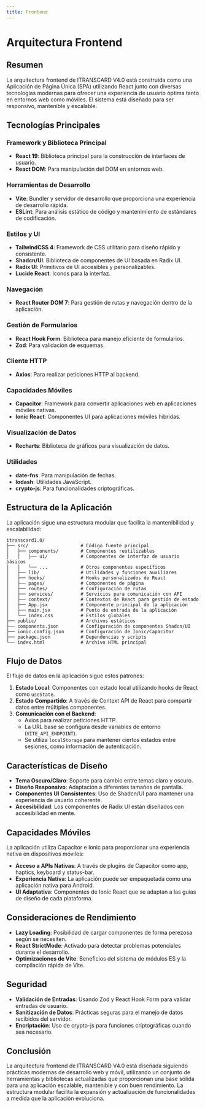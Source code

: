 ```yaml
---
title: Frontend
---
```


# Arquitectura Frontend 


## Resumen

La arquitectura frontend de ITRANSCARD V4.0 está construida como una Aplicación de Página Única (SPA) utilizando React junto con diversas tecnologías modernas para ofrecer una experiencia de usuario óptima tanto en entornos web como móviles. El sistema está diseñado para ser responsivo, mantenible y escalable.

## Tecnologías Principales

### Framework y Biblioteca Principal
- **React 19**: Biblioteca principal para la construcción de interfaces de usuario.
- **React DOM**: Para manipulación del DOM en entornos web.

### Herramientas de Desarrollo
- **Vite**: Bundler y servidor de desarrollo que proporciona una experiencia de desarrollo rápida.
- **ESLint**: Para análisis estático de código y mantenimiento de estándares de codificación.

### Estilos y UI
- **TailwindCSS 4**: Framework de CSS utilitario para diseño rápido y consistente.
- **Shadcn/UI**: Biblioteca de componentes de UI basada en Radix UI.
- **Radix UI**: Primitivos de UI accesibles y personalizables.
- **Lucide React**: Iconos para la interfaz.

### Navegación
- **React Router DOM 7**: Para gestión de rutas y navegación dentro de la aplicación.

### Gestión de Formularios
- **React Hook Form**: Biblioteca para manejo eficiente de formularios.
- **Zod**: Para validación de esquemas.

### Cliente HTTP
- **Axios**: Para realizar peticiones HTTP al backend.

### Capacidades Móviles
- **Capacitor**: Framework para convertir aplicaciones web en aplicaciones móviles nativas.
- **Ionic React**: Componentes UI para aplicaciones móviles híbridas.

### Visualización de Datos
- **Recharts**: Biblioteca de gráficos para visualización de datos.

### Utilidades
- **date-fns**: Para manipulación de fechas.
- **lodash**: Utilidades JavaScript.
- **crypto-js**: Para funcionalidades criptográficas.

## Estructura de la Aplicación

La aplicación sigue una estructura modular que facilita la mantenibilidad y escalabilidad:

```
itranscard1.0/
├── src/                   # Código fuente principal
│   ├── components/        # Componentes reutilizables
│   │   ├── ui/            # Componentes de interfaz de usuario básicos
│   │   └── ...            # Otros componentes específicos
│   ├── lib/               # Utilidades y funciones auxiliares
│   ├── hooks/             # Hooks personalizados de React
│   ├── pages/             # Componentes de página
│   ├── routes/            # Configuración de rutas
│   ├── services/          # Servicios para comunicación con API
│   ├── context/           # Contextos de React para gestión de estado
│   ├── App.jsx            # Componente principal de la aplicación
│   ├── main.jsx           # Punto de entrada de la aplicación
│   └── index.css          # Estilos globales
├── public/                # Archivos estáticos
├── components.json        # Configuración de componentes Shadcn/UI
├── ionic.config.json      # Configuración de Ionic/Capacitor
├── package.json           # Dependencias y scripts
└── index.html             # Archivo HTML principal
```

## Flujo de Datos

El flujo de datos en la aplicación sigue estos patrones:

1. **Estado Local**: Componentes con estado local utilizando hooks de React como `useState`.
2. **Estado Compartido**: A través de Context API de React para compartir datos entre múltiples componentes.
3. **Comunicación con el Backend**: 
   - Axios para realizar peticiones HTTP.
   - La URL base se configura desde variables de entorno (`VITE_API_ENDPOINT`).
   - Se utiliza `localStorage` para mantener ciertos estados entre sesiones, como información de autenticación.

## Características de Diseño

- **Tema Oscuro/Claro**: Soporte para cambio entre temas claro y oscuro.
- **Diseño Responsivo**: Adaptación a diferentes tamaños de pantalla.
- **Componentes UI Consistentes**: Uso de Shadcn/UI para mantener una experiencia de usuario coherente.
- **Accesibilidad**: Los componentes de Radix UI están diseñados con accesibilidad en mente.

## Capacidades Móviles

La aplicación utiliza Capacitor e Ionic para proporcionar una experiencia nativa en dispositivos móviles:

- **Acceso a APIs Nativas**: A través de plugins de Capacitor como app, haptics, keyboard y status-bar.
- **Experiencia Nativa**: La aplicación puede ser empaquetada como una aplicación nativa para Android.
- **UI Adaptativa**: Componentes de Ionic React que se adaptan a las guías de diseño de cada plataforma.

## Consideraciones de Rendimiento

- **Lazy Loading**: Posibilidad de cargar componentes de forma perezosa según se necesiten.
- **React StrictMode**: Activado para detectar problemas potenciales durante el desarrollo.
- **Optimizaciones de Vite**: Beneficios del sistema de módulos ES y la compilación rápida de Vite.

## Seguridad

- **Validación de Entradas**: Usando Zod y React Hook Form para validar entradas de usuario.
- **Sanitización de Datos**: Prácticas seguras para el manejo de datos recibidos del servidor.
- **Encriptación**: Uso de crypto-js para funciones criptográficas cuando sea necesario.

## Conclusión

La arquitectura frontend de ITRANSCARD V4.0 está diseñada siguiendo prácticas modernas de desarrollo web y móvil, utilizando un conjunto de herramientas y bibliotecas actualizadas que proporcionan una base sólida para una aplicación escalable, mantenible y con buen rendimiento. La estructura modular facilita la expansión y actualización de funcionalidades a medida que la aplicación evoluciona.

